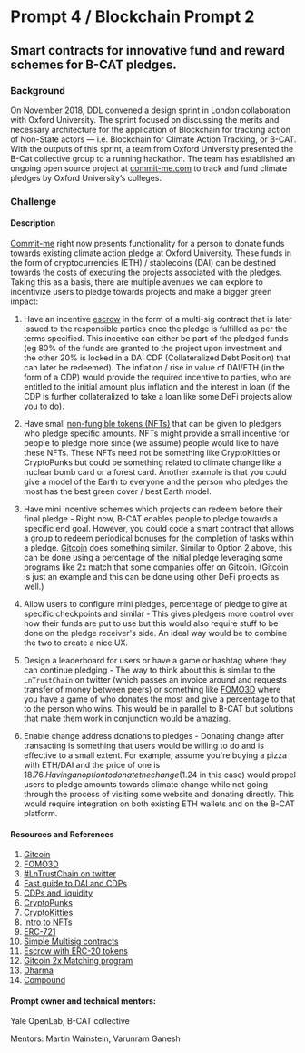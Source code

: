 # Prompt 4 / Blockchain Prompt 2

## Smart contracts for innovative fund and reward schemes for B-CAT pledges.

### Background
On November 2018, DDL convened a design sprint in London collaboration with Oxford University. The sprint focused on discussing the merits and necessary architecture for the application of Blockchain for tracking action of Non-State actors — i.e. Blockchain for Climate Action Tracking, or B-CAT. With the outputs of this sprint, a team from Oxford University presented the B-Cat collective group to a running hackathon. The team has established an ongoing open source project at [commit-me.com](https://www.commit-me.com) to track and fund climate pledges by Oxford University’s colleges.

### Challenge
#### Description

[Commit-me](https://www.commit-me.com) right now presents functionality for a person to donate funds towards existing climate action pledge at Oxford University. These funds in the form of cryptocurrencies (ETH) / stablecoins (DAI) can be destined towards the costs of executing the projects associated with the pledges. Taking this as a basis, there are multiple avenues we can explore to incentivize users to pledge towards projects and make a bigger green impact:

1. Have an incentive [escrow](https://www.escrow.com/what-is-escrow) in the form of a multi-sig contract that is later issued to the responsible parties once the pledge is fulfilled as per the terms specified.
This incentive can either be part of the pledged funds (eg 80% of the funds are granted to the project upon investment and the other 20% is locked in a DAI CDP (Collateralized Debt Position) that can later be redeemed).
The inflation / rise in value of DAI/ETH (in the form of a CDP) would provide the required incentive to parties, who are entitled to the initial amount plus inflation and the interest in loan (if the CDP is further collateralized to take a loan like some DeFi projects allow you to do).

2. Have small [non-fungible tokens (NFTs)](https://blockexplorer.com/news/non-fungible-tokens/) that can be given to pledgers who pledge specific amounts.  NFTs might provide a small incentive for people to pledge more since (we assume) people would like to have these NFTs. These NFTs need not be something like CryptoKitties or CryptoPunks but could be something related to climate change like a nuclear bomb card or a forest card. Another example is that you could give a model of the Earth to everyone and the person who pledges the most has the best green cover / best Earth model.

3. Have mini incentive schemes which projects can redeem before their final pledge - Right now, B-CAT enables people to pledge towards a specific end goal. However, you could code a smart contract that allows a group to redeem periodical bonuses for the completion of tasks within a pledge. [Gitcoin](https://gitcoin.co/how/funder) does something similar. Similar to Option 2 above, this can be done using a percentage of the initial pledge leveraging some programs like 2x match that some companies offer on Gitcoin. (Gitcoin is just an example and this can be done using other DeFi projects as well.)

4. Allow users to configure mini pledges, percentage of pledge to give at specific checkpoints and similar - This gives pledgers more control over how their funds are put to use but this would also require stuff to be done on the pledge receiver's side. An ideal way would be to combine the two to create a nice UX.

5. Design a leaderboard for users or have a game or hashtag where they can continue pledging - The way to think about this is similar to the `LnTrustChain` on twitter (which passes an invoice around and requests transfer of money between peers) or something like [FOMO3D](http://exitscam.me/play) where you have a game of who donates the most and give a percentage to that to the person who wins. This would be in parallel to B-CAT but solutions that make them work in conjunction would be amazing.

6. Enable change address donations to pledges - Donating change after transacting is something that users would be willing to do and is effective to a small extent. For example, assume you're buying a pizza with ETH/DAI and the price of one is $18.76. Having an option to donate the change ($1.24 in this case) would propel users to pledge amounts towards climate change while not going through the process of visiting some website and donating directly. This would require integration on both existing ETH wallets and on the B-CAT platform.

#### Resources and References
1. [Gitcoin](https://gitcoin.co)
2. [FOMO3D](http://exitscam.me/play)
3. [#LnTrustChain on twitter](https://twitter.com/hashtag/LNTrustChain?src=hash&lang=en)
4. [Fast guide to DAI and CDPs](https://medium.com/coinmonks/tl-dr-guide-to-makerdao-and-dai-tokens-228a11fab6a2)
5. [CDPs and liquidity](https://tokeneconomy.co/superfluid-collateral-in-open-finance-8c3db15efac)
6. [CryptoPunks](https://www.larvalabs.com/cryptopunks)
7. [CryptoKitties](https://www.cryptokitties.co)
8. [Intro to NFTs](https://blockchainhub.net/blog/blog/nfts-fungible-tokens-vs-non-fungible-tokens/)
9. [ERC-721](http://erc721.org)
10. [Simple Multisig contracts](https://medium.com/@ChrisLundkvist/exploring-simpler-ethereum-multisig-contracts-b71020c19037)
11. [Escrow with ERC-20 tokens](https://medium.com/@s_van_laar/how-to-build-an-escrow-contract-with-an-ethereum-erc20-token-bfc4825b0dd7)
12. [Gitcoin 2x Matching program](https://medium.com/gitcoin/gitcoin-grants-clr-matching-ecbc87b10038)
13. [Dharma](https://dharma.io)
14. [Compound](https://compound.finance)

#### Prompt owner and technical mentors:
Yale OpenLab, B-CAT collective

Mentors: Martin Wainstein, Varunram Ganesh
